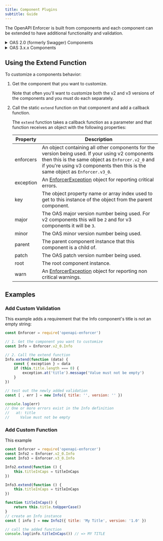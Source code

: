 ```yaml
---
title: Component Plugins
subtitle: Guide
---
```


The OpenAPI Enforcer is built from components and each component can be extended to have additional functionality and validation.
    
<details>
<summary bold>OAS 2.0 (formerly Swagger) Components</summary>
<div>{% import ../api/components/v2_0-components.md %}</div>
</details>

<details><summary bold>OAS 3.x.x Components</summary>
<div>
{% import ../api/components/v3_0-components.md %}
</div>
</details>

## Using the Extend Function

To customize a components behavior:

1. Get the component that you want to customize.

    Note that often you'll want to customize both the v2 and v3 versions of the components and you must do each separately. 

2. Call the static `extend` function on that component and add a callback function.
    
    The `extend` function takes a callback function as a parameter and that function receives an object with the following properties:
    
    | Property | Description |
    | -------- | ----------- |
    | enforcers | An object containing all other components for the version being used. If your using v2 components then this is the same object as `Enforcer.v2_0` and if you're using v3 components then this is the same object as `Enforcer.v3_0`. |
    | exception | An [EnforcerException](../api/enforcer-exception.md) object for reporting critical errors. |
    | key | The object property name or array index used to get to this instance of the object from the parent component. |
    | major | The OAS major version number being used. For v2 components this will be `2` and for v3 components it will be `3`. |
    | minor | The OAS minor version number being used. |
    | parent | The parent component instance that this component is a child of. |
    | patch | The OAS patch version number being used. |
    | root | The root component instance. |
    | warn | An [EnforcerException](../api/enforcer-exception.md) object for reporting non critical warnings.
    
## Examples

### Add Custom Validation

This example adds a requirement that the Info component's title is not an empty string:

```js
const Enforcer = require('openapi-enforcer')

// 1. Get the component you want to customize
const Info = Enforcer.v2_0.Info

// 2. Call the extend function
Info.extend(function (data) {
    const { exception } = data
    if (this.title.length === 0) {
        exception.at('title').message('Value must not be empty')
    }
})

// test out the newly added validation
const [ , err ] = new Info({ title: '', version: '' })

console.log(err)
// One or more errors exist in the Info definition
//   at: title
//     Value must not be empty
```

### Add Custom Function

This example 

```js
const Enforcer = require('openapi-enforcer')
const Info2 = Enforcer.v2_0.Info
const Info3 = Enforcer.v3_0.Info

Info2.extend(function () {
    this.titleInCaps = titleInCaps
})

Info3.extend(function () {
    this.titleInCaps = titleInCaps
})

function titleInCaps() {
    return this.title.toUpperCase()
}
// create an Info instance
const [ info ] = new Info2({ title: 'My Title', version: '1.0' })

// call the added function
console.log(info.titleInCaps()) // => MY TITLE
```
